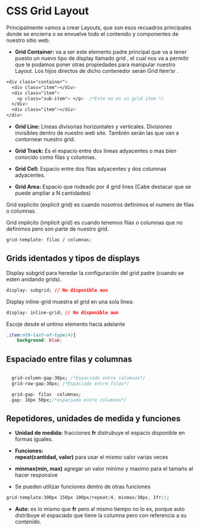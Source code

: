 # CSS Grid Layout

Principalmente vamos a crear Layouts, que son esos recuadros principales donde se encierra o se envuelve todo el contenido y componentes de nuestro sitio web.

* **Grid Container:** va a ser este elemento padre principal que va a tener puesto un nuevo tipo de display llamado grid , el cual nos va a permitir que le podamos poner otras propiedades para manipular nuestro Layout. Los hijos directos de dicho contenedor serán Grid Item’sr .

```css
<div class="container">
  <div class="item"></div>
  <div class="item">
    <p class="sub-item"> </p>  /*Este no es un grid item */
  </div>
  <div class="item"></div>
</div>
```

+ **Grid Line:** Líneas divisorias horizontales y verticales.
Divisiones invisibles dentro de nuestro web site.
También serán las que van a contornear nuestro grid.

* **Grid Track:** Es el espacio entre dos lineas adyacentes o mas bien conocido como filas y columnas.

* **Grid Cell:** Espacio entre dos filas adyacentes y dos columnas adyacentes.

* **Grid Area:** Espacio que rodeado por 4 grid lines (Cabe destacar que se puede ampliar a N cantidades)

Grid explicito (explicit grid) es cuando nosotros definimos el numero de filas o columnas.

Grid implicito (implicit grid) es cuando tenemos filas o columnas que no definimos pero son parte de nuestro grid.


```css
grid-template: filas / columnas;
```
## Grids identados y tipos de displays

Display subgrid para heredar la configuración del grid padre (cuando se esten anidando grids).
```css
display: subgrid; // No disponible aun
```
Display inline-grid muestra el grid en una sola linea:
```css
display: inline-grid; // No disponible aun
```
Escoje desde el untimo elemento hacia adelante
```css
.item:nth-last-of-type(4){
	background: blue;
```
## Espaciado entre filas y columnas

```css

  grid-column-gap:30px; /*Espaciado entre columnas*/
  grid-row-gap:30px; /*Espaciado entre filas*/

  grid-gap: filas  columnas;
  gap: 10px 50px;/*espaciado entre columnas*/

```
## Repetidores, unidades de medida y funciones

* **Unidad de medida:** fracciones **fr** distrubuye el espacio disponible en formas iguales.
* **Funciones:** <br>
**repeat(cantidad, valor)** para usar el mismo valor varias veces
* **minmax(min, max)** agregar un valor minimo y maximo para el tamaño al hacer responsive

* Se pueden utilizar funciones dentro de otras funciones 

```css
grid-template:300px 150px 100px/repeat(4, minmax(30px, 1fr));
```
* **Auto:** es lo mismo que **fr** pero al mismo tiempo no lo es, porque auto distribuye el espaciado que tiene la columna pero con referencia a su contenido.